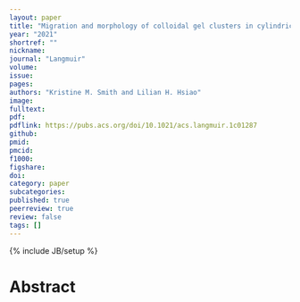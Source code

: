```yaml
---
layout: paper
title: "Migration and morphology of colloidal gel clusters in cylindrical channel flow"
year: "2021"
shortref: ""
nickname: 
journal: "Langmuir"
volume: 
issue: 
pages: 
authors: "Kristine M. Smith and Lilian H. Hsiao"
image: 
fulltext: 
pdf: 
pdflink: https://pubs.acs.org/doi/10.1021/acs.langmuir.1c01287
github: 
pmid: 
pmcid: 
f1000: 
figshare: 
doi: 
category: paper
subcategories: 
published: true
peerreview: true
review: false
tags: []
---
```

{% include JB/setup %}

# Abstract 
